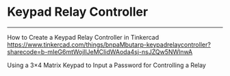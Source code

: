 # Keypad Relay Controller
****************************

How to Create a Keypad Relay Controller in Tinkercad  
https://www.tinkercad.com/things/bnpaMbutarp-keypadrelaycontroller?sharecode=b-mIeG6mtWojllJeMCIidWAoda4sj-nsJZQw5NWlnwA  


Using a 3×4 Matrix Keypad to Input a Password for Controlling a Relay
